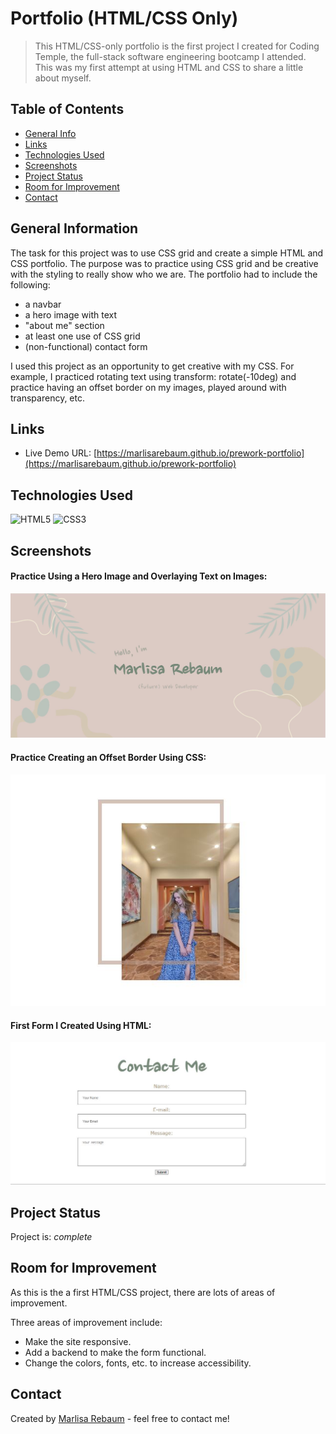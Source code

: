 # Portfolio (HTML/CSS Only)
> This HTML/CSS-only portfolio is the first project I created for Coding Temple, 
the full-stack software engineering bootcamp I attended. This was my first attempt
at using HTML and CSS to share a little about myself.

## Table of Contents
* [General Info](#general-information)
* [Links](#links)
* [Technologies Used](#technologies-used)
* [Screenshots](#screenshots)
* [Project Status](#project-status)
* [Room for Improvement](#room-for-improvement)
* [Contact](#contact)


## General Information
The task for this project was to use CSS grid and create a simple HTML and CSS 
portfolio. The purpose was to practice using CSS grid and be creative with the 
styling to really show who we are. The portfolio had to include the following:

- a navbar
- a hero image with text
- "about me" section
- at least one use of CSS grid
- (non-functional) contact form

I used this project as an opportunity to get creative with my CSS. For example,
I practiced rotating text using transform: rotate(-10deg) and practice having an
offset border on my images, played around with transparency, etc.

## Links
- Live Demo URL: [https://marlisarebaum.github.io/prework-portfolio](https://marlisarebaum.github.io/prework-portfolio)


## Technologies Used
![HTML5](https://img.shields.io/badge/html5-%23E34F26.svg?style=for-the-badge&logo=html5&logoColor=white)
![CSS3](https://img.shields.io/badge/css3-%231572B6.svg?style=for-the-badge&logo=css3&logoColor=white)


## Screenshots

#### Practice Using a Hero Image and Overlaying Text on Images:
![Hero Image Screenshot](./images/hero-image-screenshot.JPG)

#### Practice Creating an Offset Border Using CSS:
![Offset Border](./images/offset-border.JPG)

#### First Form I Created Using HTML:
![Contact Form](./images/first-form.JPG)


## Project Status
Project is:  _complete_ 


## Room for Improvement
As this is the a first HTML/CSS project, there are lots of areas of improvement.

Three areas of improvement include:
- Make the site responsive.
- Add a backend to make the form functional.
- Change the colors, fonts, etc. to increase accessibility.


## Contact
Created by [Marlisa Rebaum](https://www.linkedin.com/in/marlisarebaum/) - feel free to contact me!